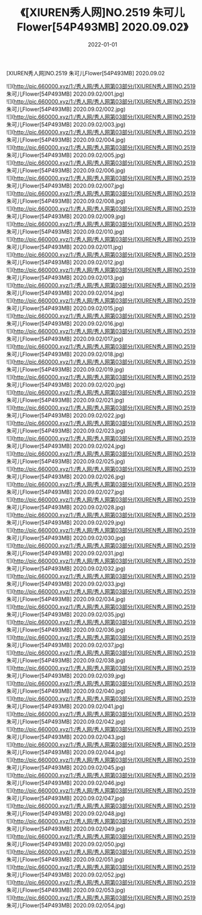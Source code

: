 ﻿---
layout: post
title:  《[XIUREN秀人网]NO.2519 朱可儿Flower[54P493MB] 2020.09.02》
date:   2022-01-01
img: http://pic.660000.xyz/1:/秀人网/秀人网第03部分/[XIUREN秀人网]NO.2519 朱可儿Flower[54P493MB] 2020.09.02/000.jpg
categories: [美女, 清纯, 唯美]
---

[XIUREN秀人网]NO.2519 朱可儿Flower[54P493MB] 2020.09.02

 ![](http://pic.660000.xyz/1:/秀人网/秀人网第03部分/[XIUREN秀人网]NO.2519 朱可儿Flower[54P493MB] 2020.09.02/001.jpg) <br>![](http://pic.660000.xyz/1:/秀人网/秀人网第03部分/[XIUREN秀人网]NO.2519 朱可儿Flower[54P493MB] 2020.09.02/002.jpg) <br>![](http://pic.660000.xyz/1:/秀人网/秀人网第03部分/[XIUREN秀人网]NO.2519 朱可儿Flower[54P493MB] 2020.09.02/003.jpg) <br>![](http://pic.660000.xyz/1:/秀人网/秀人网第03部分/[XIUREN秀人网]NO.2519 朱可儿Flower[54P493MB] 2020.09.02/004.jpg) <br>![](http://pic.660000.xyz/1:/秀人网/秀人网第03部分/[XIUREN秀人网]NO.2519 朱可儿Flower[54P493MB] 2020.09.02/005.jpg) <br>![](http://pic.660000.xyz/1:/秀人网/秀人网第03部分/[XIUREN秀人网]NO.2519 朱可儿Flower[54P493MB] 2020.09.02/006.jpg) <br>![](http://pic.660000.xyz/1:/秀人网/秀人网第03部分/[XIUREN秀人网]NO.2519 朱可儿Flower[54P493MB] 2020.09.02/007.jpg) <br>![](http://pic.660000.xyz/1:/秀人网/秀人网第03部分/[XIUREN秀人网]NO.2519 朱可儿Flower[54P493MB] 2020.09.02/008.jpg) <br>![](http://pic.660000.xyz/1:/秀人网/秀人网第03部分/[XIUREN秀人网]NO.2519 朱可儿Flower[54P493MB] 2020.09.02/009.jpg) <br>![](http://pic.660000.xyz/1:/秀人网/秀人网第03部分/[XIUREN秀人网]NO.2519 朱可儿Flower[54P493MB] 2020.09.02/010.jpg) <br>![](http://pic.660000.xyz/1:/秀人网/秀人网第03部分/[XIUREN秀人网]NO.2519 朱可儿Flower[54P493MB] 2020.09.02/011.jpg) <br>![](http://pic.660000.xyz/1:/秀人网/秀人网第03部分/[XIUREN秀人网]NO.2519 朱可儿Flower[54P493MB] 2020.09.02/012.jpg) <br>![](http://pic.660000.xyz/1:/秀人网/秀人网第03部分/[XIUREN秀人网]NO.2519 朱可儿Flower[54P493MB] 2020.09.02/013.jpg) <br>![](http://pic.660000.xyz/1:/秀人网/秀人网第03部分/[XIUREN秀人网]NO.2519 朱可儿Flower[54P493MB] 2020.09.02/014.jpg) <br>![](http://pic.660000.xyz/1:/秀人网/秀人网第03部分/[XIUREN秀人网]NO.2519 朱可儿Flower[54P493MB] 2020.09.02/015.jpg) <br>![](http://pic.660000.xyz/1:/秀人网/秀人网第03部分/[XIUREN秀人网]NO.2519 朱可儿Flower[54P493MB] 2020.09.02/016.jpg) <br>![](http://pic.660000.xyz/1:/秀人网/秀人网第03部分/[XIUREN秀人网]NO.2519 朱可儿Flower[54P493MB] 2020.09.02/017.jpg) <br>![](http://pic.660000.xyz/1:/秀人网/秀人网第03部分/[XIUREN秀人网]NO.2519 朱可儿Flower[54P493MB] 2020.09.02/018.jpg) <br>![](http://pic.660000.xyz/1:/秀人网/秀人网第03部分/[XIUREN秀人网]NO.2519 朱可儿Flower[54P493MB] 2020.09.02/019.jpg) <br>![](http://pic.660000.xyz/1:/秀人网/秀人网第03部分/[XIUREN秀人网]NO.2519 朱可儿Flower[54P493MB] 2020.09.02/020.jpg) <br>![](http://pic.660000.xyz/1:/秀人网/秀人网第03部分/[XIUREN秀人网]NO.2519 朱可儿Flower[54P493MB] 2020.09.02/021.jpg) <br>![](http://pic.660000.xyz/1:/秀人网/秀人网第03部分/[XIUREN秀人网]NO.2519 朱可儿Flower[54P493MB] 2020.09.02/022.jpg) <br>![](http://pic.660000.xyz/1:/秀人网/秀人网第03部分/[XIUREN秀人网]NO.2519 朱可儿Flower[54P493MB] 2020.09.02/023.jpg) <br>![](http://pic.660000.xyz/1:/秀人网/秀人网第03部分/[XIUREN秀人网]NO.2519 朱可儿Flower[54P493MB] 2020.09.02/024.jpg) <br>![](http://pic.660000.xyz/1:/秀人网/秀人网第03部分/[XIUREN秀人网]NO.2519 朱可儿Flower[54P493MB] 2020.09.02/025.jpg) <br>![](http://pic.660000.xyz/1:/秀人网/秀人网第03部分/[XIUREN秀人网]NO.2519 朱可儿Flower[54P493MB] 2020.09.02/026.jpg) <br>![](http://pic.660000.xyz/1:/秀人网/秀人网第03部分/[XIUREN秀人网]NO.2519 朱可儿Flower[54P493MB] 2020.09.02/027.jpg) <br>![](http://pic.660000.xyz/1:/秀人网/秀人网第03部分/[XIUREN秀人网]NO.2519 朱可儿Flower[54P493MB] 2020.09.02/028.jpg) <br>![](http://pic.660000.xyz/1:/秀人网/秀人网第03部分/[XIUREN秀人网]NO.2519 朱可儿Flower[54P493MB] 2020.09.02/029.jpg) <br>![](http://pic.660000.xyz/1:/秀人网/秀人网第03部分/[XIUREN秀人网]NO.2519 朱可儿Flower[54P493MB] 2020.09.02/030.jpg) <br>![](http://pic.660000.xyz/1:/秀人网/秀人网第03部分/[XIUREN秀人网]NO.2519 朱可儿Flower[54P493MB] 2020.09.02/031.jpg) <br>![](http://pic.660000.xyz/1:/秀人网/秀人网第03部分/[XIUREN秀人网]NO.2519 朱可儿Flower[54P493MB] 2020.09.02/032.jpg) <br>![](http://pic.660000.xyz/1:/秀人网/秀人网第03部分/[XIUREN秀人网]NO.2519 朱可儿Flower[54P493MB] 2020.09.02/033.jpg) <br>![](http://pic.660000.xyz/1:/秀人网/秀人网第03部分/[XIUREN秀人网]NO.2519 朱可儿Flower[54P493MB] 2020.09.02/034.jpg) <br>![](http://pic.660000.xyz/1:/秀人网/秀人网第03部分/[XIUREN秀人网]NO.2519 朱可儿Flower[54P493MB] 2020.09.02/035.jpg) <br>![](http://pic.660000.xyz/1:/秀人网/秀人网第03部分/[XIUREN秀人网]NO.2519 朱可儿Flower[54P493MB] 2020.09.02/036.jpg) <br>![](http://pic.660000.xyz/1:/秀人网/秀人网第03部分/[XIUREN秀人网]NO.2519 朱可儿Flower[54P493MB] 2020.09.02/037.jpg) <br>![](http://pic.660000.xyz/1:/秀人网/秀人网第03部分/[XIUREN秀人网]NO.2519 朱可儿Flower[54P493MB] 2020.09.02/038.jpg) <br>![](http://pic.660000.xyz/1:/秀人网/秀人网第03部分/[XIUREN秀人网]NO.2519 朱可儿Flower[54P493MB] 2020.09.02/039.jpg) <br>![](http://pic.660000.xyz/1:/秀人网/秀人网第03部分/[XIUREN秀人网]NO.2519 朱可儿Flower[54P493MB] 2020.09.02/040.jpg) <br>![](http://pic.660000.xyz/1:/秀人网/秀人网第03部分/[XIUREN秀人网]NO.2519 朱可儿Flower[54P493MB] 2020.09.02/041.jpg) <br>![](http://pic.660000.xyz/1:/秀人网/秀人网第03部分/[XIUREN秀人网]NO.2519 朱可儿Flower[54P493MB] 2020.09.02/042.jpg) <br>![](http://pic.660000.xyz/1:/秀人网/秀人网第03部分/[XIUREN秀人网]NO.2519 朱可儿Flower[54P493MB] 2020.09.02/043.jpg) <br>![](http://pic.660000.xyz/1:/秀人网/秀人网第03部分/[XIUREN秀人网]NO.2519 朱可儿Flower[54P493MB] 2020.09.02/044.jpg) <br>![](http://pic.660000.xyz/1:/秀人网/秀人网第03部分/[XIUREN秀人网]NO.2519 朱可儿Flower[54P493MB] 2020.09.02/045.jpg) <br>![](http://pic.660000.xyz/1:/秀人网/秀人网第03部分/[XIUREN秀人网]NO.2519 朱可儿Flower[54P493MB] 2020.09.02/046.jpg) <br>![](http://pic.660000.xyz/1:/秀人网/秀人网第03部分/[XIUREN秀人网]NO.2519 朱可儿Flower[54P493MB] 2020.09.02/047.jpg) <br>![](http://pic.660000.xyz/1:/秀人网/秀人网第03部分/[XIUREN秀人网]NO.2519 朱可儿Flower[54P493MB] 2020.09.02/048.jpg) <br>![](http://pic.660000.xyz/1:/秀人网/秀人网第03部分/[XIUREN秀人网]NO.2519 朱可儿Flower[54P493MB] 2020.09.02/049.jpg) <br>![](http://pic.660000.xyz/1:/秀人网/秀人网第03部分/[XIUREN秀人网]NO.2519 朱可儿Flower[54P493MB] 2020.09.02/050.jpg) <br>![](http://pic.660000.xyz/1:/秀人网/秀人网第03部分/[XIUREN秀人网]NO.2519 朱可儿Flower[54P493MB] 2020.09.02/051.jpg) <br>![](http://pic.660000.xyz/1:/秀人网/秀人网第03部分/[XIUREN秀人网]NO.2519 朱可儿Flower[54P493MB] 2020.09.02/052.jpg) <br>![](http://pic.660000.xyz/1:/秀人网/秀人网第03部分/[XIUREN秀人网]NO.2519 朱可儿Flower[54P493MB] 2020.09.02/053.jpg) <br>![](http://pic.660000.xyz/1:/秀人网/秀人网第03部分/[XIUREN秀人网]NO.2519 朱可儿Flower[54P493MB] 2020.09.02/054.jpg) <br>